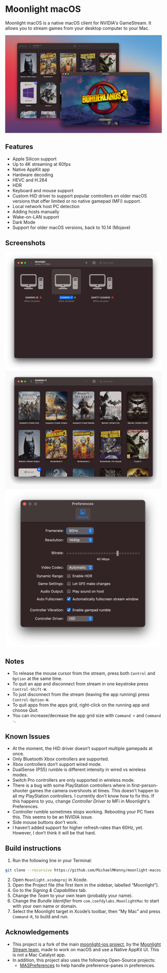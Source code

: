 # Moonlight macOS

Moonlight macOS is a native macOS client for NVIDIA's GameStream. It allows you to stream games from your desktop computer to your Mac.

![](readme-assets/images/app-list-and-game.jpg)

## Features

- Apple Silicon support
- Up to 4K streaming at 60fps
- Native AppKit app
- Hardware decoding
- HEVC and H.264
- HDR
- Keyboard and mouse support
- Custom HID driver to support popular controllers on older macOS versions that offer limited or no native gamepad (MFi) support.
- Local network host PC detection
- Adding hosts manually
- Wake-on-LAN support
- Dark Mode
- Support for older macOS versions, back to 10.14 (Mojave)

## Screenshots

<img src="readme-assets/images/host-list.png" width="600">

<img src="readme-assets/images/app-list.png" width="600">

<img src="readme-assets/images/preferences.png" width="500">

## Notes

- To release the mouse cursor from the stream, press both `Control` and `Option` at the same time.
- To quit an app and disconnect from stream in one keystroke press `Control-Shift-W`.
- To just disconnect from the stream (leaving the app running) press `Control-Option-W`.
- To quit apps from the apps grid, right-click on the running app and choose *Quit.*
- You can increase/decrease the app grid size with `Command +` and `Command -`.

## Known Issues

- At the moment, the HID driver doesn’t support multiple gamepads at once.
- Only Bluetooth Xbox controllers are supported.
- Xbox controllers don’t support wired mode.
- DualSense (PS5) rumble is different intensity in wired vs wireless modes.
- Switch Pro controllers are only supported in wireless mode.
- There is a bug with some PlayStation controllers where in first-person-shooter games the camera overshoots at times. This doesn’t happen to all my PlayStation controllers. I currently don’t know how to fix this. If this happens to you, change *Controller Driver to* MFi in Moonlight's Preferences.
- Controller rumble sometimes stops working. Rebooting your PC fixes this. This seems to be an NVIDIA issue.
- Side mouse buttons don't work.
- I haven’t added support for higher refresh-rates than 60Hz, yet. However, I don’t think it will be that hard.

## Build instructions

1. Run the following line in your Terminal:

```Bash
git clone --recursive https://github.com/MichaelMKenny/moonlight-macos.git
```

2. Open `Moonlight.xcodeproj`  in Xcode.
3. Open the Project file (the first item in the sidebar, labelled “Moonlight”).
4. Go to the *Signing & Capabilities* tab.
5. Change the *Team* to your own team (probably your name).
6. Change the *Bundle Identifier* from `com.coofdylabs.MoonlightMac`  to start with your own name or domain.
7. Select the Moonlight target in Xcode’s toolbar, then “My Mac” and press `Command-R`, to build and run.

## Acknowledgements

- This project is a fork of the main [moonlight-ios project](https://github.com/moonlight-stream/moonlight-ios), by the [Moonlight Stream team](https://github.com/moonlight-stream), made to work on macOS and use a Native AppKit UI. This is not a Mac Catalyst app.
- In addition, this project also uses the following Open-Source projects:
   - [MASPreferences](https://github.com/shpakovski/MASPreferences) to help handle preference-panes in preferences.

